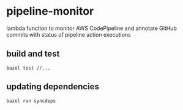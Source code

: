 # pipeline-monitor
lambda function to monitor AWS CodePipeline and annotate GitHub commits with status of pipeline action executions

## build and test

    bazel test //...

## updating dependencies

    bazel run syncdeps

